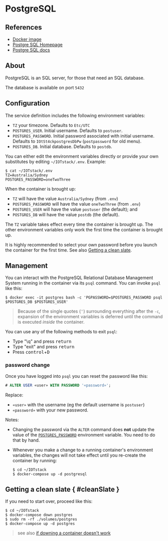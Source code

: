 # PostgreSQL

## References

- [Docker image](https://hub.docker.com/_/postgres)
- [Postgre SQL Homepage](https://www.postgresql.org/)
- [Postgre SQL docs](https://www.postgresql.org/docs/current/index.html)

## About

PostgreSQL is an SQL server, for those that need an SQL database.

The database is available on port `5432`

## Configuration

The service definition includes the following environment variables:

* `TZ` your timezone. Defaults to `Etc/UTC`
* `POSTGRES_USER`. Initial username. Defaults to `postuser`.
* <a name="postgrespw"></a>`POSTGRES_PASSWORD`. Initial password associated with initial username. Defaults to `IOtSt4ckpostgresDbPw` (`postpassword` for old menu).
* `POSTGRES_DB`. Initial database. Defaults to `postdb`.

You can either edit the environment variables directly or provide your own substitutes by editing `~/IOTstack/.env`. Example:

``` console
$ cat ~/IOTstack/.env
TZ=Australia/Sydney
POSTGRES_PASSWORD=oneTwoThree
```

When the container is brought up:

* `TZ` will have the value `Australia/Sydney` (from `.env`)
* `POSTGRES_PASSWORD` will have the value `oneTwoThree` (from `.env`)
* `POSTGRES_USER` will have the value `postuser` (the default); and
* `POSTGRES_DB` will have the value `postdb` (the default).

The `TZ` variable takes effect every time the container is brought up. The other environment variables only work the first time the container is brought up.

It is highly recommended to select your own password before you launch the container for the first time. See also [Getting a clean slate](#cleanSlate).

## Management

You can interact with the PostgreSQL Relational Database Management System running in the container via its `psql` command. You can invoke `psql` like this:

``` console
$ docker exec -it postgres bash -c 'PGPASSWORD=$POSTGRES_PASSWORD psql $POSTGRES_DB $POSTGRES_USER'
```

> Because of the single quotes (<kbd>'</kbd>) surrounding everything after the `-c`, expansion of the environment variables is deferred until the command is executed *inside* the container.

You can use any of the following methods to exit `psql`:

* Type "\q" and press <kbd>return</kbd>
* Type "exit" and press <kbd>return</kbd>
* Press <kbd>control</kbd>+<kbd>D</kbd>

### password change

Once you have logged into `psql` you can reset the password like this:

``` sql
# ALTER USER «user» WITH PASSWORD '«password»';
```

Replace:

* `«user»` with the username (eg the default username is `postuser`)
* `«password»` with your new password.

Notes:

* Changing the password via the `ALTER` command does **not** update the value of the [`POSTGRES_PASSWORD`](#postgrespw) environment variable. You need to do that by hand.
* Whenever you make a change to a running container's environment variables, the changes will not take effect until you re-create the container by running:

	``` console
	$ cd ~/IOTstack
	$ docker-compose up -d postgresql
	```

## Getting a clean slate { #cleanSlate }

If you need to start over, proceed like this:

``` console
$ cd ~/IOTstack
$ docker-compose down postgres
$ sudo rm -rf ./volumes/postgres
$ docker-compose up -d postgres
```

> see also [if downing a container doesn't work](../Basic_setup/index.md/#downContainer)
